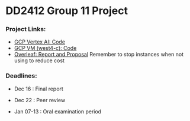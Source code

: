 # DD2412 Group 11 Project

### Project Links:
- [GCP Vertex AI: Code](https://console.cloud.google.com/vertex-ai/workbench/instances?project=dladvgroup11)
- [GCP VM (west4-c): Code](https://console.cloud.google.com/compute/instances?project=dladvgroup11)
- [Overleaf: Report and Proposal](https://www.overleaf.com/8348522569zxtsgdgjyjhj#0e6ece)
Remember to stop instances when not using to reduce cost
### Deadlines:

- Dec 16 : Final report

- Dec 22 : Peer review

- Jan 07-13 : Oral examination period 
